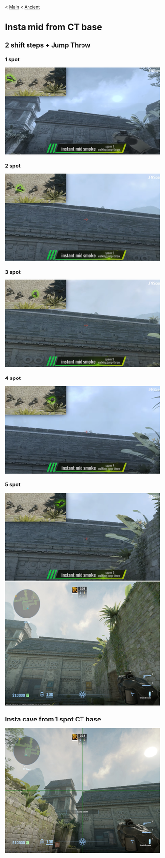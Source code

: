 < [Main](./README.md)
< [Ancient](../../README.md)

# Insta mid from CT base

## 2 shift steps + Jump Throw

### 1 spot

<img src="./mid/1.png">

### 2 spot

<img src="./mid/2.png">

### 3 spot

<img src="./mid/3.png">

### 4 spot

<img src="./mid/4.png">

### 5 spot

<img src="./mid/5.v1.png">
<img src="./mid/5.v2.jpg">

## Insta cave from 1 spot CT base

<img src="./cave.jpg">